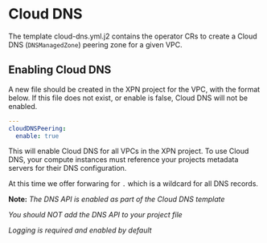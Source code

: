 # Cloud DNS

The template cloud-dns.yml.j2 contains the operator CRs to create a Cloud DNS (`DNSManagedZone`) peering zone for a given VPC.

## Enabling Cloud DNS  

A new file should be created in the XPN project for the VPC, with the format below. If this file does not exist, or enable is false, Cloud DNS will not be enabled.

```yml
---
cloudDNSPeering:
  enable: true

```

This will enable Cloud DNS for all VPCs in the XPN project. To use Cloud DNS, your compute instances must reference your projects metadata servers for their DNS configuration.

At this time we offer forwaring for `.` which is a wildcard for all DNS records.

**Note:**
*The DNS API is enabled as part of the Cloud DNS template*

*You should NOT add the DNS API to your project file*

*Logging is required and enabled by default*

